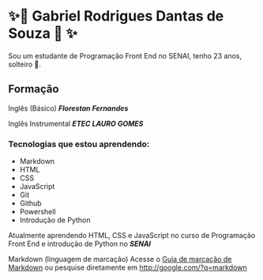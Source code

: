 # ✨🌱  Gabriel Rodrigues Dantas de Souza 🌱 ✨

Sou um estudante de Programação Front End no SENAI, tenho 23 anos, solteiro 🌹.


## Formação
Inglês (Básico) **_Florestan Fernandes_**

Inglês Instrumental **_ETEC LAURO GOMES_**
### Tecnologias que estou aprendendo:

* Markdown
* HTML
* CSS
* JavaScript
* Git
* Github
* Powershell
* Introdução de Python

Atualmente aprendendo HTML, CSS e JavaScript no curso de Programação Front End e introdução de Python no **_SENAI_**

Markdown (linguagem de marcação)
Acesse o [Guia de marcação de Markdown](https://docs.pipz.com/central-de-ajuda/learning-center/guia-basico-de-markdown#open) ou pesquise diretamente em  <http://google.com/?q=markdown>

<!-- Esse exemplo acima é equivalente a:
    <a href= "https://docs.pipz.com/central-de-ajuda/learning-center/guia-basico-de-markdown#open">Guia básico de Markdown</a>


<!--
**GabrielRodriguesD/GabrielRodriguesD** is a ✨ _special_ ✨ repository because its `README.md` (this file) appears on your GitHub profile.

Here are some ideas to get you started:
🌹
- 🔭 I’m currently working on ...
- 🌱 I’m currently learning ...
- 👯 I’m looking to collaborate on ...
- 🤔 I’m looking for help with ...
- 💬 Ask me about ...
- 📫 How to reach me: ...
- 😄 Pronouns: ...
- ⚡ Fun fact: ...
## -> markdown
-->
